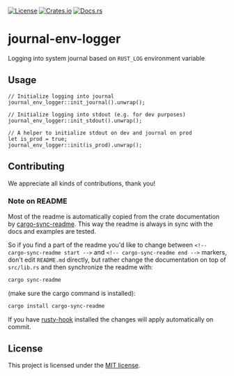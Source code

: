 [![License](https://img.shields.io/crates/l/journal-env-logger.svg)](https://choosealicense.com/licenses/mit/)
[![Crates.io](https://img.shields.io/crates/v/journal-env-logger.svg)](https://crates.io/crates/journal-env-logger)
[![Docs.rs](https://docs.rs/journal-env-logger/badge.svg)](https://docs.rs/journal-env-logger)

<!-- cargo-sync-readme start -->

# journal-env-logger

Logging into system journal based on `RUST_LOG` environment variable

## Usage
```rust,no_run
// Initialize logging into journal
journal_env_logger::init_journal().unwrap();

// Initialize logging into stdout (e.g. for dev purposes)
journal_env_logger::init_stdout().unwrap();

// A helper to initialize stdout on dev and journal on prod
let is_prod = true;
journal_env_logger::init(is_prod).unwrap();
```

<!-- cargo-sync-readme end -->

## Contributing

We appreciate all kinds of contributions, thank you!


### Note on README

Most of the readme is automatically copied from the crate documentation by [cargo-sync-readme][].
This way the readme is always in sync with the docs and examples are tested.

So if you find a part of the readme you'd like to change between `<!-- cargo-sync-readme start -->`
and `<!-- cargo-sync-readme end -->` markers, don't edit `README.md` directly, but rather change
the documentation on top of `src/lib.rs` and then synchronize the readme with:
```bash
cargo sync-readme
```
(make sure the cargo command is installed):
```bash
cargo install cargo-sync-readme
```

If you have [rusty-hook] installed the changes will apply automatically on commit.


## License

This project is licensed under the [MIT license](LICENSE).

[cargo-sync-readme]: https://github.com/phaazon/cargo-sync-readme
[rusty-hook]: https://github.com/swellaby/rusty-hook
